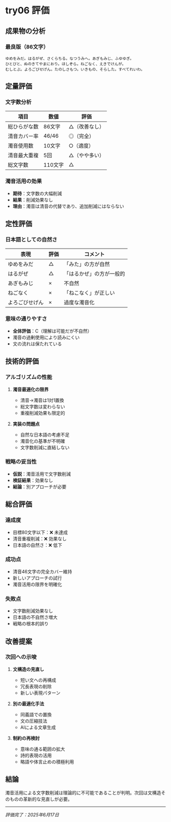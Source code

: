# try06 評価

## 成果物の分析

### 最良版（86文字）
```
ゆめをみだ。はるがぜ、さくらちる。なつうみへ。あぎもみじ、ふゆゆぎ。
ひとびと、ぬのきてやまにおり。ほしぞら。ねごなく、えきでけんが。
むしとぶ。よろごびせげん。たのしさもつ。いきもの、そらした。すべてれいわ。
```

## 定量評価

### 文字数分析
| 項目 | 数値 | 評価 |
|------|------|------|
| 総ひらがな数 | 86文字 | △（改善なし） |
| 清音カバー率 | 46/46 | ◎（完全） |
| 濁音使用数 | 10文字 | ○（適度） |
| 清音最大重複 | 5回 | △（やや多い） |
| 総文字数 | 110文字 | △ |

### 濁音活用の効果
- **期待**：文字数の大幅削減
- **結果**：削減効果なし
- **理由**：濁音は清音の代替であり、追加削減にはならない

## 定性評価

### 日本語としての自然さ
| 表現 | 評価 | コメント |
|------|------|---------|
| ゆめをみだ | △ | 「みた」の方が自然 |
| はるがぜ | △ | 「はるかぜ」の方が一般的 |
| あぎもみじ | × | 不自然 |
| ねごなく | × | 「ねこなく」が正しい |
| よろごびせげん | × | 過度な濁音化 |

### 意味の通りやすさ
- **全体評価**：C（理解は可能だが不自然）
- 濁音の過剰使用により読みにくい
- 文の流れは保たれている

## 技術的評価

### アルゴリズムの性能
1. **濁音最適化の限界**
   - 清音→濁音は1対1置換
   - 総文字数は変わらない
   - 重複削減効果も限定的

2. **実装の問題点**
   - 自然な日本語の考慮不足
   - 濁音化の基準が不明確
   - 文字数削減に直結しない

### 戦略の妥当性
- **仮説**：濁音活用で文字数削減
- **検証結果**：効果なし
- **結論**：別アプローチが必要

## 総合評価

### 達成度
- 目標80文字以下：❌ 未達成
- 清音重複削減：❌ 効果なし  
- 日本語の自然さ：❌ 低下

### 成功点
- 清音46文字の完全カバー維持
- 新しいアプローチの試行
- 濁音活用の限界を明確化

### 失敗点
- 文字数削減効果なし
- 日本語の不自然さ増大
- 戦略の根本的誤り

## 改善提案

### 次回への示唆
1. **文構造の見直し**
   - 短い文への再構成
   - 冗長表現の削除
   - 新しい表現パターン

2. **別の最適化手法**
   - 同義語での置換
   - 文の圧縮技法
   - AIによる文章生成

3. **制約の再検討**
   - 意味の通る範囲の拡大
   - 詩的表現の活用
   - 略語や体言止めの積極利用

## 結論
濁音活用による文字数削減は理論的に不可能であることが判明。次回は文構造そのものの革新的な見直しが必要。

---
*評価完了：2025年6月17日*